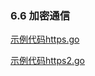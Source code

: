### 6.6 加密通信

[示例代码https.go](https://github.com/Lynn--/TheGoProgrammingLanguage/blob/master/code/ChapterSix/6.6EncryptedCommunication/https.go)

[示例代码https2.go](https://github.com/Lynn--/TheGoProgrammingLanguage/blob/master/code/ChapterSix/6.6EncryptedCommunication/https2.go)